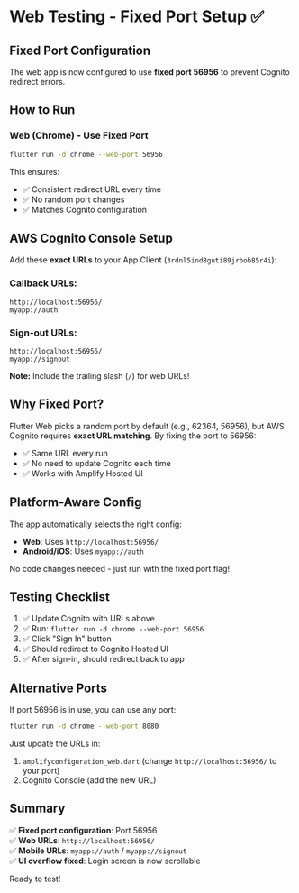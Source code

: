 # Web Testing - Fixed Port Setup ✅

## Fixed Port Configuration

The web app is now configured to use **fixed port 56956** to prevent Cognito redirect errors.

## How to Run

### Web (Chrome) - Use Fixed Port
```bash
flutter run -d chrome --web-port 56956
```

This ensures:
- ✅ Consistent redirect URL every time
- ✅ No random port changes
- ✅ Matches Cognito configuration

## AWS Cognito Console Setup

Add these **exact URLs** to your App Client (`3rdnl5ind8guti89jrbob85r4i`):

### Callback URLs:
```
http://localhost:56956/
myapp://auth
```

### Sign-out URLs:
```
http://localhost:56956/
myapp://signout
```

**Note:** Include the trailing slash (`/`) for web URLs!

## Why Fixed Port?

Flutter Web picks a random port by default (e.g., 62364, 56956), but AWS Cognito requires **exact URL matching**. By fixing the port to 56956:

- ✅ Same URL every run
- ✅ No need to update Cognito each time
- ✅ Works with Amplify Hosted UI

## Platform-Aware Config

The app automatically selects the right config:
- **Web**: Uses `http://localhost:56956/`
- **Android/iOS**: Uses `myapp://auth`

No code changes needed - just run with the fixed port flag!

## Testing Checklist

1. ✅ Update Cognito with URLs above
2. ✅ Run: `flutter run -d chrome --web-port 56956`
3. ✅ Click "Sign In" button
4. ✅ Should redirect to Cognito Hosted UI
5. ✅ After sign-in, should redirect back to app

## Alternative Ports

If port 56956 is in use, you can use any port:
```bash
flutter run -d chrome --web-port 8080
```

Just update the URLs in:
1. `amplifyconfiguration_web.dart` (change `http://localhost:56956/` to your port)
2. Cognito Console (add the new URL)

## Summary

✅ **Fixed port configuration**: Port 56956  
✅ **Web URLs**: `http://localhost:56956/`  
✅ **Mobile URLs**: `myapp://auth` / `myapp://signout`  
✅ **UI overflow fixed**: Login screen is now scrollable  

Ready to test!

